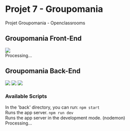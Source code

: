 # Projet 7 - Groupomania
Projet Groupomania - Openclassrooms
## Groupomania Front-End
![](https://img.shields.io/badge/React-build-blue?style=plastic&logo=react&logoColor=white)\
Processing...
## Groupomania Back-End
![](https://img.shields.io/badge/Javascript-build-blue?style=plastic&logo=javascript&logoColor=white)
![](https://img.shields.io/badge/NodeJs-build-blue?style=plastic&logo=node&logoColor=white)
![](https://img.shields.io/badge/Express-build-blue?style=plastic&logo=express&logoColor=white)
### Available Scripts
In the 'back' directory, you can run:
`npm start`\
Runs the app server.
`npm run dev`\
Runs the app server in the development mode. (nodemon)\
Processing...